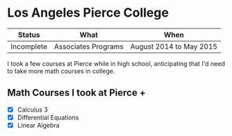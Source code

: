 # Los Angeles Pierce College

| Status | What | When |
| ------ | ---- | ---- |
| Incomplete | Associates Programs | August 2014 to May 2015 |

I took a few courses at Pierce while in high school, anticipating that I'd need to take more math courses in college.

## Math Courses I took at Pierce +

 - [x] Calculus 3
 - [x] Differential Equations
 - [x] Linear Algebra